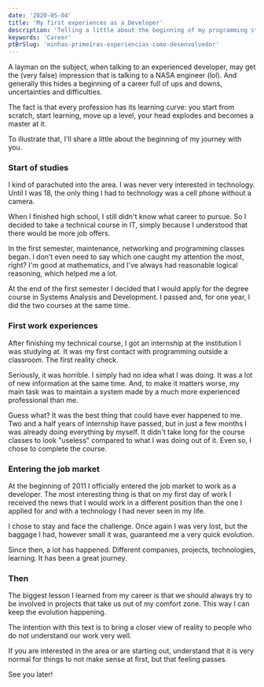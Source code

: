 ```yaml
---
date: '2020-05-04'
title: 'My first experiences as a Developer'
description: 'Telling a little about the beginning of my programming story and demystifying some beliefs.'
keywords: 'Career'
ptBrSlug: 'minhas-primeiras-experiencias-como-desenvolvedor'
---
```


A layman on the subject, when talking to an experienced developer, may get the (very false) impression that
is talking to a NASA engineer (lol). And generally this hides a beginning of a career full of ups and downs,
uncertainties and difficulties.

The fact is that every profession has its learning curve: you start from scratch, start learning, move up a level, your
head explodes and becomes a master at it.

To illustrate that, I'll share a little about the beginning of my journey with you.

### Start of studies

I kind of parachuted into the area. I was never very interested in technology. Until I was 18, the only thing I had to
technology was a cell phone without a camera.

When I finished high school, I still didn't know what career to pursue. So I decided to take a technical course in
IT, simply because I understood that there would be more job offers.

In the first semester, maintenance, networking and programming classes began. I don’t even need to say which one caught
my attention the most, right? I'm good at mathematics, and I've always had reasonable logical reasoning, which helped me
a lot.

At the end of the first semester I decided that I would apply for the degree course in Systems Analysis and
Development. I passed and, for one year, I did the two courses at the same time.

### First work experiences

After finishing my technical course, I got an internship at the institution I was studying at. It was my first contact
with programming outside a classroom. The first reality check.

Seriously, it was horrible. I simply had no idea what I was doing. It was a lot of new information at the same time.
And, to make it matters worse, my main task was to maintain a system made by a much more experienced professional than
me.

Guess what? It was the best thing that could have ever happened to me. Two and a half years of internship have passed,
but in just a few months I was already doing everything by myself. It didn't take long for the course classes to
look "useless" compared to what I was doing out of it. Even so, I chose to complete the course.

### Entering the job market

At the beginning of 2011 I officially entered the job market to work as a developer. The most interesting thing is that
on my first day of work I received the news that I would work in a different position than the one I applied for and
with a technology I had never seen in my life.

I chose to stay and face the challenge. Once again I was very lost, but the baggage I had, however small it was,
guaranteed me a very quick evolution.

Since then, a lot has happened. Different companies, projects, technologies, learning. It has been a great journey.

### Then

The biggest lesson I learned from my career is that we should always try to be involved in projects that take us out of
my comfort zone. This way I can keep the evolution happening.

The intention with this text is to bring a closer view of reality to people who do not understand our work very well.

If you are interested in the area or are starting out, understand that it is very normal for things to not make sense at
first, but that feeling passes.

See you later!
